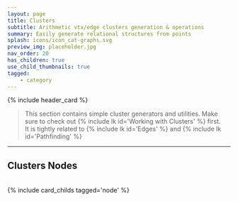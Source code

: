 ```yaml
---
layout: page
title: Clusters
subtitle: Arithmetic vtx/edge clusters generation & operations
summary: Easily generate relational structures from points
splash: icons/icon_cat-graphs.svg
preview_img: placeholder.jpg
nav_order: 20
has_children: true
use_child_thumbnails: true
tagged:
    - category
---
```


{% include header_card %}

> This section contains simple cluster generators and utilities. Make sure to check out {% include lk id='Working with Clusters' %} first.  
> It is tightly related to {% include lk id='Edges' %} and {% include lk id='Pathfinding' %}

---
## Clusters Nodes
<br>
{% include card_childs tagged='node' %}